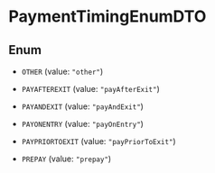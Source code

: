

# PaymentTimingEnumDTO

## Enum


* `OTHER` (value: `"other"`)

* `PAYAFTEREXIT` (value: `"payAfterExit"`)

* `PAYANDEXIT` (value: `"payAndExit"`)

* `PAYONENTRY` (value: `"payOnEntry"`)

* `PAYPRIORTOEXIT` (value: `"payPriorToExit"`)

* `PREPAY` (value: `"prepay"`)



